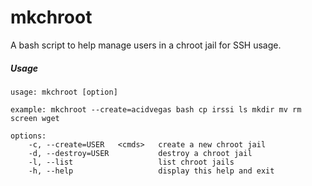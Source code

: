 # mkchroot
A bash script to help manage users in a chroot jail for SSH usage.

##### Usage
```
usage: mkchroot [option]

example: mkchroot --create=acidvegas bash cp irssi ls mkdir mv rm screen wget

options:
	-c, --create=USER   <cmds>   create a new chroot jail
	-d, --destroy=USER           destroy a chroot jail
	-l, --list                   list chroot jails
	-h, --help                   display this help and exit
```